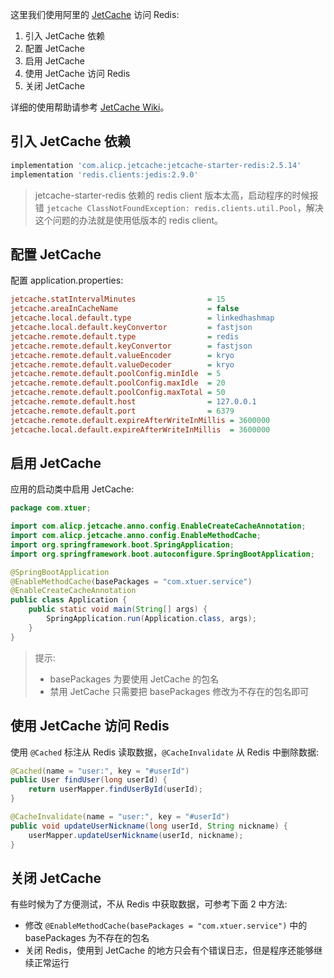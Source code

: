 这里我们使用阿里的 [JetCache](https://github.com/alibaba/jetcache) 访问 Redis:

1. 引入 JetCache 依赖
2. 配置 JetCache
3. 启用 JetCache
4. 使用 JetCache 访问 Redis
5. 关闭 JetCache

详细的使用帮助请参考 [JetCache Wiki](https://github.com/alibaba/jetcache/wiki)。

## 引入 JetCache 依赖

```groovy
implementation 'com.alicp.jetcache:jetcache-starter-redis:2.5.14'
implementation 'redis.clients:jedis:2.9.0'
```

> jetcache-starter-redis 依赖的 redis client 版本太高，启动程序的时候报错 `jetcache ClassNotFoundException: redis.clients.util.Pool`，解决这个问题的办法就是使用低版本的 redis client。

## 配置 JetCache

配置 application.properties:

```ini
jetcache.statIntervalMinutes                = 15
jetcache.areaInCacheName                    = false
jetcache.local.default.type                 = linkedhashmap
jetcache.local.default.keyConvertor         = fastjson
jetcache.remote.default.type                = redis
jetcache.remote.default.keyConvertor        = fastjson
jetcache.remote.default.valueEncoder        = kryo
jetcache.remote.default.valueDecoder        = kryo
jetcache.remote.default.poolConfig.minIdle  = 5
jetcache.remote.default.poolConfig.maxIdle  = 20
jetcache.remote.default.poolConfig.maxTotal = 50
jetcache.remote.default.host                = 127.0.0.1
jetcache.remote.default.port                = 6379
jetcache.remote.default.expireAfterWriteInMillis = 3600000
jetcache.local.default.expireAfterWriteInMillis  = 3600000
```

## 启用 JetCache

应用的启动类中启用 JetCache:

```java
package com.xtuer;

import com.alicp.jetcache.anno.config.EnableCreateCacheAnnotation;
import com.alicp.jetcache.anno.config.EnableMethodCache;
import org.springframework.boot.SpringApplication;
import org.springframework.boot.autoconfigure.SpringBootApplication;

@SpringBootApplication
@EnableMethodCache(basePackages = "com.xtuer.service")
@EnableCreateCacheAnnotation
public class Application {
    public static void main(String[] args) {
        SpringApplication.run(Application.class, args);
    }
}
```

> 提示:
>
> * basePackages 为要使用 JetCache 的包名
> * 禁用 JetCache 只需要把 basePackages 修改为不存在的包名即可

## 使用 JetCache 访问 Redis

使用 `@Cached` 标注从 Redis 读取数据，`@CacheInvalidate` 从 Redis 中删除数据:

```java
@Cached(name = "user:", key = "#userId")
public User findUser(long userId) {
    return userMapper.findUserById(userId);
}

@CacheInvalidate(name = "user:", key = "#userId")
public void updateUserNickname(long userId, String nickname) {
    userMapper.updateUserNickname(userId, nickname);
}
```

## 关闭 JetCache

有些时候为了方便测试，不从 Redis 中获取数据，可参考下面 2 中方法:

* 修改 `@EnableMethodCache(basePackages = "com.xtuer.service")` 中的 basePackages 为不存在的包名
* 关闭 Redis，使用到 JetCache 的地方只会有个错误日志，但是程序还能够继续正常运行